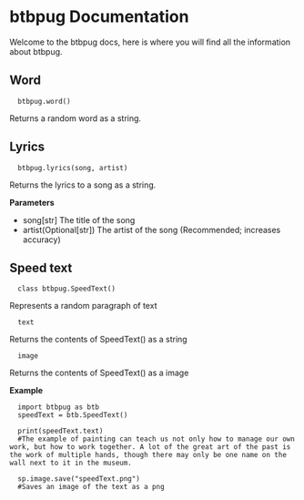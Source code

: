 # btbpug Documentation


Welcome to the btbpug docs, here is where you will find all the information about btbpug.


## Word


```
  btbpug.word()
```

Returns a random word as a string.

## Lyrics


```
  btbpug.lyrics(song, artist)
```

Returns the lyrics to a song as a string.

**Parameters**
 - song[str] The title of the song
 - artist(Optional[str]) The artist of the song (Recommended; increases accuracy)

## Speed text


```
  class btbpug.SpeedText()
```

Represents a random paragraph of text

```
  text
```

Returns the contents of SpeedText() as a string

```
  image
```

Returns the contents of SpeedText() as a image

**Example**

```
  import btbpug as btb
  speedText = btb.SpeedText()

  print(speedText.text)
  #The example of painting can teach us not only how to manage our own work, but how to work together. A lot of the great art of the past is the work of multiple hands, though there may only be one name on the wall next to it in the museum.

  sp.image.save("speedText.png")
  #Saves an image of the text as a png
```
